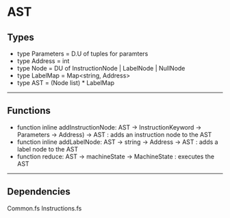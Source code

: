 # AST

## Types

* type Parameters = D.U of tuples for paramters
* type Address = int
* type Node = DU of InstructionNode | LabelNode | NullNode
* type LabelMap = Map<string, Address>
* type AST = (Node list) * LabelMap

---
## Functions

* function inline addInstructionNode: AST -> InstructionKeyword -> Parameters -> Address) -> AST : adds an instruction node to the AST
* function inline addLabelNode: AST -> string -> Address -> AST : adds a label node to the AST
* function reduce: AST -> machineState -> MachineState : executes the AST
---
## Dependencies

Common.fs
Instructions.fs